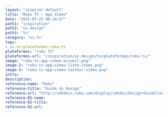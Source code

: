 ```yaml
---
layout: "inspirer-default"
title: "Roku TV – App Vimeo"
date: "2015-07-25 00:24:57"
path1: "inspiration"
path2: "ui-design"
path3: "tv"
category: "ui-tv"
tags:
- ui-tv-plateformes-roku-tv
plateformes: "roku TV"
plateformes-url: "/inspiration/ui-design/tv/plateformes/roku-tv/"
image: "roku-tv-app-vimeo-accueil.png"
image-2: "roku-tv-app-vimeo-liste-items.png"
image-3: "roku-tv-app-vimeo-lecteur-video.png"
intro:
description:
reference-name: "Roku"
reference-title: "Guide du design"
reference-url: "http://sdkdocs.roku.com/display/sdkdoc/Design+Guidelines"
reference-02-name:
reference-02-title:
reference-02-url:
---
```

